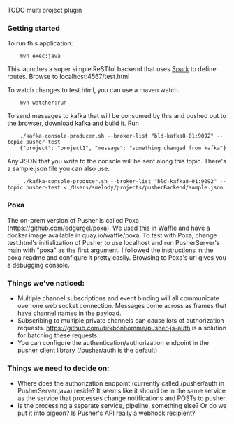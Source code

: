  TODO
multi project plugin



### Getting started
To run this application:

````
	mvn exec:java
````

This launches a super simple ReSTful backend that uses [Spark](http://sparkjava.com/) to define routes.  Browse to localhost:4567/test.html

To watch changes to test.html, you can use a maven watch.

````
    mvn watcher:run
````

To send messages to kafka that will be consumed by this and pushed out to the browser, download kafka and build it.  Run

````
	./kafka-console-producer.sh --broker-list "bld-kafka8-01:9092" --topic pusher-test
    {"project": "project1", "message": "something changed from kafka"}
````

Any JSON that you write to the console will be sent along this topic.  There's a sample.json file you can also use.

````
     ./kafka-console-producer.sh --broker-list "bld-kafka8-01:9092" --topic pusher-test < /Users/smelody/projects/pusherBackend/sample.json
````

### Poxa
The on-prem version of Pusher is called Poxa (https://github.com/edgurgel/poxa).  We used this in Waffle and have a docker image available in quay.io/waffle/poxa.    To test with Poxa, change test.html's initialization of Pusher to use localhost and run PusherServer's main with "poxa" as the first argument.
I followed the instructions in the poxa readme and configure it pretty easily.  Browsing to Poxa's url gives you a debugging console.

### Things we've noticed:

 * Multiple channel subscriptions and event binding will all communicate over one web socket connection.  Messages come across as frames that have channel names in the payload.
 * Subscribing to multiple private channels can cause lots of authorization requests.  https://github.com/dirkbonhomme/pusher-js-auth is a solution for batching these requests.
 * You can configure the authentication/authorization endpoint in the pusher client library (/pusher/auth is the default)

### Things we need to decide on:

* Where does the authorization endpoint (currently called /pusher/auth in PusherServer.java) reside?  It seems like it should be in the same service as the service that processes change notifications and POSTs to pusher.
* Is the processing a separate service, pipeline, something else?  Or do we put it into pigeon?  Is Pusher's API really a webhook recipient?

